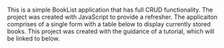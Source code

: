 This is a simple BookList application that has full CRUD functionality. The project was created with  JavaScript to provide a refresher. The applicaiton comprises of a single form with a table below to display currently stored books. This project was created with the guidance of a tutorial, which will be linked to below.
